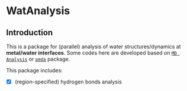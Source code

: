 # WatAnalysis

## Introduction

This is a package for (parallel) analysis of water structures/dynamics at **metal/water interfaces**.
Some codes here are developed based on [`MD Analysis`](https://userguide.mdanalysis.org/2.0.0-dev0/index.html) or [`pmda`](https://www.mdanalysis.org/pmda/) package.

This package includes:
- [x] (region-specified) hydrogen bonds analysis
